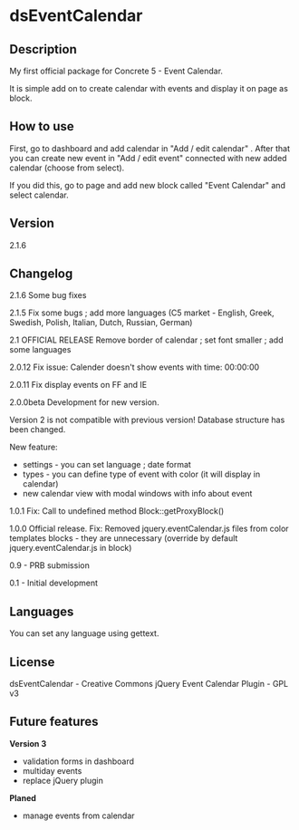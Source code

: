 dsEventCalendar
================

Description
----
My first official package for Concrete 5 - Event Calendar.

It is simple add on to create calendar with events and display it on page as block.


How to use
----
First, go to dashboard and add calendar in "Add / edit calendar" . After that you can create new event in "Add / edit event" connected with new added calendar (choose from select).

If you did this, go to page and add new block called "Event Calendar" and select calendar.


Version
----
2.1.6

Changelog
----
2.1.6
Some bug fixes

2.1.5
Fix some bugs ; add more languages (C5 market - English, Greek, Swedish, Polish, Italian, Dutch, Russian, German)

2.1
OFFICIAL RELEASE
Remove border of calendar ; set font smaller ; add some languages

2.0.12
Fix issue: Calender doesn't show events with time: 00:00:00

2.0.11
Fix display events on FF and IE

2.0.0beta
Development for new version.

Version 2 is not compatible with previous version! Database structure has been changed.

New feature:
* settings - you can set language ; date format
* types - you can define type of event with color (it will display in calendar)
* new calendar view with modal windows with info about event

1.0.1
Fix: Call to undefined method Block::getProxyBlock()

1.0.0
Official release. Fix: Removed jquery.eventCalendar.js files from color templates blocks - they are unnecessary (override by default jquery.eventCalendar.js in block)

0.9 - PRB submission

0.1 - Initial development 

Languages
----
You can set any language using gettext.


License
----
dsEventCalendar - Creative Commons
jQuery Event Calendar Plugin - GPL v3

Future features
----
__Version 3__
* validation forms in dashboard
* multiday events
* replace jQuery plugin

__Planed__
* manage events from calendar
